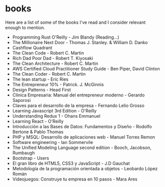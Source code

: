 # books

Here are a list of some of the books I've read and I consider relevant enough to mention.


- Programming Rust O'Reilly - Jim Blandy (Reading...)
- The Millionaire Next Door - Thomas J. Stanley. & William D. Danko
- Cashflow Quadrant
- The Clean Code - Robert C. Martin
- Rich Dad Poor Dad - Robert T. Kiyosaki
- The Clean Architecture - Robert C. Martin
- AWS Certified Cloud Practitioner Study Guide - Ben Piper, David Clinton 
- The Clean Coder - Robert C. Martin
- The lean startup - Eric Ries
- The Entrepreneur 10% - Patrick. J. McGinnis
- Design Patterns - Head First
- Clínica Empresaria: Manual del entrepreneur moderno - Gerardo Saporosi
- Claves para el desarrollo de la empresa - Fernando Lelio Grosso
- Learning Javascript 3rd Edition - O'Reilly
- Understanding Redux 1 - Ohans Emmanuel
- Learning React - O'Reilly
- Introducción a las Bases de Datos: Fundamentos y Diseño - Rodolfo Bertone & Pablo Thomas 
- PHP y MSQL: Desarrollo de aplicaciones web - Manuel Torres Remon
- Software engineering - Ian Sommervile
- The Unified Modeling Language second edition - Booch, Jacobson, Rumbaugh 
- Bootstrap - Users
- El gran libro de HTML5, CSS3 y JavaScript - J.D Gauchat
- Metodología de la programación orientada a objetos - Leobardo López Román
- Videojuegos: Construye tu empresa en 10 pasos - Mara Ares
